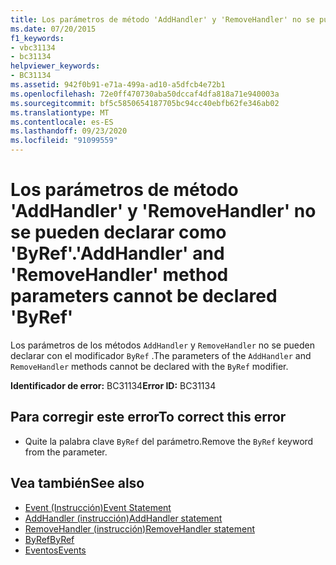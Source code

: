 ```yaml
---
title: Los parámetros de método 'AddHandler' y 'RemoveHandler' no se pueden declarar como 'ByRef'.
ms.date: 07/20/2015
f1_keywords:
- vbc31134
- bc31134
helpviewer_keywords:
- BC31134
ms.assetid: 942f0b91-e71a-499a-ad10-a5dfcb4e72b1
ms.openlocfilehash: 72e0ff470730aba50dccaf4dfa818a71e940003a
ms.sourcegitcommit: bf5c5850654187705bc94cc40ebfb62fe346ab02
ms.translationtype: MT
ms.contentlocale: es-ES
ms.lasthandoff: 09/23/2020
ms.locfileid: "91099559"
---
```

# <a name="addhandler-and-removehandler-method-parameters-cannot-be-declared-byref"></a><span data-ttu-id="7e367-102">Los parámetros de método 'AddHandler' y 'RemoveHandler' no se pueden declarar como 'ByRef'.</span><span class="sxs-lookup"><span data-stu-id="7e367-102">'AddHandler' and 'RemoveHandler' method parameters cannot be declared 'ByRef'</span></span>

<span data-ttu-id="7e367-103">Los parámetros de los métodos `AddHandler` y `RemoveHandler` no se pueden declarar con el modificador `ByRef` .</span><span class="sxs-lookup"><span data-stu-id="7e367-103">The parameters of the `AddHandler` and `RemoveHandler` methods cannot be declared with the `ByRef` modifier.</span></span>  
  
 <span data-ttu-id="7e367-104">**Identificador de error:** BC31134</span><span class="sxs-lookup"><span data-stu-id="7e367-104">**Error ID:** BC31134</span></span>  
  
## <a name="to-correct-this-error"></a><span data-ttu-id="7e367-105">Para corregir este error</span><span class="sxs-lookup"><span data-stu-id="7e367-105">To correct this error</span></span>  
  
- <span data-ttu-id="7e367-106">Quite la palabra clave `ByRef` del parámetro.</span><span class="sxs-lookup"><span data-stu-id="7e367-106">Remove the `ByRef` keyword from the parameter.</span></span>  
  
## <a name="see-also"></a><span data-ttu-id="7e367-107">Vea también</span><span class="sxs-lookup"><span data-stu-id="7e367-107">See also</span></span>

- [<span data-ttu-id="7e367-108">Event (Instrucción)</span><span class="sxs-lookup"><span data-stu-id="7e367-108">Event Statement</span></span>](../language-reference/statements/event-statement.md)
- [<span data-ttu-id="7e367-109">AddHandler (instrucción)</span><span class="sxs-lookup"><span data-stu-id="7e367-109">AddHandler statement</span></span>](../language-reference/statements/addhandler-statement.md)
- [<span data-ttu-id="7e367-110">RemoveHandler (instrucción)</span><span class="sxs-lookup"><span data-stu-id="7e367-110">RemoveHandler statement</span></span>](../language-reference/statements/removehandler-statement.md)
- [<span data-ttu-id="7e367-111">ByRef</span><span class="sxs-lookup"><span data-stu-id="7e367-111">ByRef</span></span>](../language-reference/modifiers/byref.md)
- [<span data-ttu-id="7e367-112">Eventos</span><span class="sxs-lookup"><span data-stu-id="7e367-112">Events</span></span>](../programming-guide/language-features/events/index.md)
